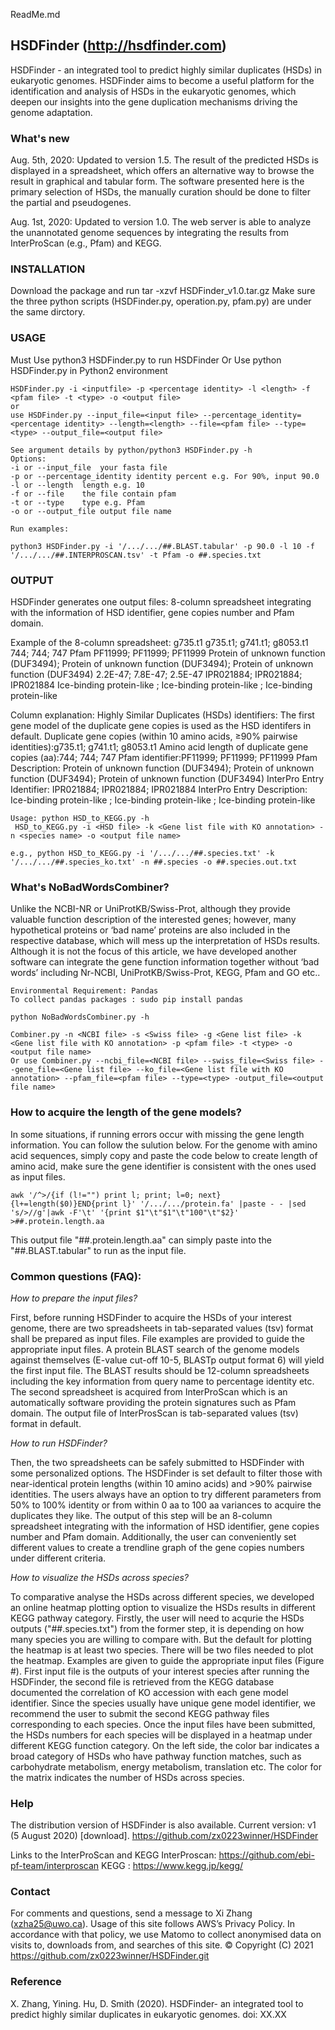 ReadMe.md

## HSDFinder (http://hsdfinder.com)
HSDFinder - an integrated tool to predict highly similar duplicates (HSDs) in eukaryotic genomes.
HSDFinder aims to become a useful platform for the identification and analysis of HSDs in the eukaryotic genomes, which deepen our insights into the gene duplication mechanisms driving the genome adaptation.

### What's new
Aug. 5th, 2020: Updated to version 1.5.
The result of the predicted HSDs is displayed in a spreadsheet, which offers an alternative way to browse the result in graphical and tabular form. The software presented here is the primary selection of HSDs, the manually curation should be done to filter the partial and pseudogenes.

Aug. 1st, 2020: Updated to version 1.0.
The web server is able to analyze the unannotated genome sequences by integrating the results from InterProScan (e.g., Pfam) and KEGG.

### INSTALLATION
Download the package and run
tar -xzvf HSDFinder_v1.0.tar.gz 
Make sure the three python scripts (HSDFinder.py, operation.py, pfam.py) are under the same dirctory. 

### USAGE

Must Use python3 HSDFinder.py to run HSDFinder
Or
Use python HSDFinder.py in Python2 environment
```
HSDFinder.py -i <inputfile> -p <percentage identity> -l <length> -f <pfam file> -t <type> -o <output file>
or 
use HSDFinder.py --input_file=<input file> --percentage_identity=<percentage identity> --length=<length> --file=<pfam file> --type=<type> --output_file=<output file>
```
```
See argument details by python/python3 HSDFinder.py -h
Options:
-i or --input_file	your fasta file
-p or --percentage_identity	identity percent e.g. For 90%, input 90.0
-l or --length	length e.g. 10
-f or --file	the file contain pfam
-t or --type	type e.g. Pfam
-o or --output_file	output file name

Run examples:

python3 HSDFinder.py -i '/.../.../##.BLAST.tabular' -p 90.0 -l 10 -f '/.../.../##.INTERPROSCAN.tsv' -t Pfam -o ##.species.txt
```
### OUTPUT
HSDFinder generates one output files: 8-column spreadsheet integrating with the information of HSD identifier, gene copies number and Pfam domain.

Example of the 8-column spreadsheet:
g735.t1 	g735.t1; g741.t1; g8053.t1 	744; 744; 747 	Pfam PF11999; PF11999; PF11999 	Protein of unknown function (DUF3494); Protein of unknown function (DUF3494); Protein of unknown function (DUF3494) 	2.2E-47; 7.8E-47; 2.5E-47 	IPR021884; IPR021884; IPR021884 	Ice-binding protein-like ; Ice-binding protein-like ; Ice-binding protein-like 

Column explanation:
Highly Similar Duplicates (HSDs) identifiers: The first gene model of the duplicate gene copies is used as the HSD identifers in default.
Duplicate gene copies (within 10 amino acids, ≥90% pairwise identities):g735.t1; g741.t1; g8053.t1
Amino acid length of duplicate gene copies (aa):744; 744; 747
Pfam identifier:PF11999; PF11999; PF11999
Pfam Description: Protein of unknown function (DUF3494); Protein of unknown function (DUF3494); Protein of unknown function (DUF3494)
InterPro Entry Identifier: IPR021884; IPR021884; IPR021884
InterPro Entry Description: Ice-binding protein-like ; Ice-binding protein-like ; Ice-binding protein-like
```
Usage: python HSD_to_KEGG.py -h
 HSD_to_KEGG.py -i <HSD file> -k <Gene list file with KO annotation> -n <species name> -o <output file name>

e.g., python HSD_to_KEGG.py -i '/.../.../##.species.txt' -k '/.../.../##.species_ko.txt' -n ##.species -o ##.species.out.txt
```
### What's NoBadWordsCombiner?
Unlike the NCBI-NR or UniProtKB/Swiss-Prot, although they provide valuable function description of the interested genes; however, many hypothetical proteins or ‘bad name’ proteins are also included in the respective database, which will mess up the interpretation of HSDs results. Although it is not the focus of this article, we have developed another software can integrate the gene function information together without ‘bad words’ including Nr-NCBI, UniProtKB/Swiss-Prot, KEGG, Pfam and GO etc..
```
Environmental Requirement: Pandas
To collect pandas packages : sudo pip install pandas

python NoBadWordsCombiner.py -h

Combiner.py -n <NCBI file> -s <Swiss file> -g <Gene list file> -k <Gene list file with KO annotation> -p <pfam file> -t <type> -o <output file name>
Or use Combiner.py --ncbi_file=<NCBI file> --swiss_file=<Swiss file> --gene_file=<Gene list file> --ko_file=<Gene list file with KO annotation> --pfam_file=<pfam file> --type=<type> -output_file=<output file name>
```
### How to acquire the length of the gene models?
In some situations, if running errors occur with missing the gene length information. You can follow the sulution below.
For the genome with amino acid sequences, simply copy and paste the code below to create length of amino acid, make sure the gene identifier is consistent with the ones used as input files.
```
awk '/^>/{if (l!="") print l; print; l=0; next}{l+=length($0)}END{print l}' '/.../.../protein.fa' |paste - - |sed 's/>//g'|awk -F'\t' '{print $1"\t"$1"\t"100"\t"$2}' >##.protein.length.aa
```
This output file "##.protein.length.aa" can simply paste into the "##.BLAST.tabular" to run as the input file.

### Common questions (FAQ):
*How to prepare the input files?*

First, before running HSDFinder to acquire the HSDs of your interest genome, there are two spreadsheets in tab-separated values (tsv) format shall be prepared as input files. File examples are provided to guide the appropriate input files. A protein BLAST search of the genome models against themselves (E-value cut-off 10-5, BLASTp output format 6) will yield the first input file. The BLAST results should be 12-column spreadsheets including the key information from query name to percentage identity etc. The second spreadsheet is acquired from InterProScan which is an automatically software providing the protein signatures such as Pfam domain. The output file of InterProsScan is tab-separated values (tsv) format in default. 

*How to run HSDFinder?*

Then, the two spreadsheets can be safely submitted to HSDFinder with some personalized options. The HSDFinder is set default to filter those with near-identical protein lengths (within 10 amino acids) and >90% pairwise identities. The users always have an option to try different parameters from 50% to 100% identity or from within 0 aa to 100 aa variances to acquire the duplicates they like. The output of this step will be an 8-column spreadsheet integrating with the information of HSD identifier, gene copies number and Pfam domain. Additionally, the user can conveniently set different values to create a trendline graph of the gene copies numbers under different criteria.

*How to visualize the HSDs across species?*

To comparative analyse the HSDs across different species, we developed an online heatmap plotting option to visualize the HSDs results in different KEGG pathway category. Firstly, the user will need to acqurie the HSDs outputs ("##.species.txt") from the former step, it is depending on how many species you are willing to compare with. But the default for plotting the heatmap is at least two species. There will be two files needed to plot the heatmap. Examples are given to guide the appropriate input files (Figure #). First input file is the outputs of your interest species after running the HSDFinder, the second file is retrieved from the KEGG database documented the correlation of KO accession with each gene model identifier. Since the species usually have unique gene model identifier, we recommend the user to submit the second KEGG pathway files corresponding to each species. Once the input files have been submitted, the HSDs numbers for each species will be displayed in a heatmap under different KEGG function category. On the left side, the color bar indicates a broad category of HSDs who have pathway function matches, such as carbohydrate metabolism, energy metabolism, translation etc. The color for the matrix indicates the number of HSDs across species. 

### Help 
The distribution version of HSDFinder is also available.
 Current version: v1 (5 August 2020) [download]. https://github.com/zx0223winner/HSDFinder
 
 Links to the InterProScan and KEGG
 InterProscan: https://github.com/ebi-pf-team/interproscan
 KEGG : https://www.kegg.jp/kegg/

### Contact
For comments and questions, send a message to Xi Zhang (xzha25@uwo.ca).
Usage of this site follows AWS’s Privacy Policy. In accordance with that policy, we use Matomo to collect anonymised data on visits to, downloads from, and searches of this site.
© Copyright (C) 2021
https://github.com/zx0223winner/HSDFinder.git

### Reference
X. Zhang, Yining. Hu, D. Smith (2020). HSDFinder- an integrated tool to predict highly similar duplicates in eukaryotic genomes. doi: XX.XX

